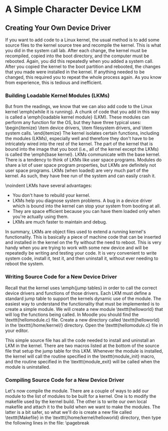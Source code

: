 # A Simple Character Device LKM

## Creating Your Own Device Driver

If you want to add code to a Linux kernel, the usual method is to add some source files to the kernel source tree and recompile the kernel. This is what you did in the system call lab. After each change, the kernel must be recompiled, copied into the boot directory, and the computer must be rebooted. Again, you did this repeatedly when you added a system call. After you copied the kernel to the boot partition and rebooted, the changes that you made were installed in the kernel. If anything needed to be changed, this required you to repeat the whole process again. As you know from experience, this is tedious and inefficient.

### Building Loadable Kernel Modules (LKMs)

But from the readings, we know that we can also add code to the Linux kernel \emph{while it is running}. A chunk of code that you add in this way is called a \emph{loadable kernel module} (LKM). These modules can perform any function for the OS, but they have three typical uses:
\begin{itemize}
\item device drivers,
\item filesystem drivers, and
\item system calls.
\end{itemize}
The kernel isolates certain functions, including the modules (LKMs), especially well and therefore they don't have to be intricately wired into the rest of the kernel. The part of the kernel that is bound into the image that you boot (i.e., all of the kernel except the LKMs) is called the \emph{base kernel}. LKMs communicate with the base kernel. There is a tendency to think of LKMs like user space programs. Modules do share a lot of user space program properties, but LKMs are definitely not user space programs. LKMs (when loaded) are very much part of the kernel. As such, they have free run of the system and can easily crash it.

\noindent LKMs have several advantages:

- You don't have to rebuild your kernel.
- LKMs help you diagnose system problems. A bug in a device driver which is bound into the kernel can stop your system from booting at all.
- They are space efficient because you can have them loaded only when you're actually using them.
- LKMs are much faster to maintain and debug.


In summary, LKMs are object files used to extend a running kernel's functionality. This is basically a piece of machine code that can be inserted and installed in the kernel on the fly without the need to reboot. This is very handy when you are trying to work with some new device and will be repeatedly be writing and testing your code. It is very convenient to write system code, install it, test it, and then uninstall it, without ever needing to reboot the system.

### Writing Source Code for a New Device Driver
Recall that the kernel uses \emph{jump tables} in order to call the correct device drivers and functions of those drivers. Each LKM must define a standard jump table to support the kernels dynamic use of the module. The easiest way to understand the functionality that must be implemented is to create a simple module. We will create a new module \texttt{helloworld} that will log the functions being called. In Moodle you should find the \texttt{hellomodule.c} file. Create a new directory called \texttt{helloworld} in the \texttt{/home/kernel/} directory. Open the \texttt{hellomodule.c} file in your editor.

This simple source file has all the code needed to install and uninstall an LKM in the kernel. There are two macros listed at the bottom of the source file that setup the jump table for this LKM. Whenever the module is installed, the kernel will call the routine specified in the \texttt{module\_init} macro, and the routine specified in the \texttt{module\_exit} will be called when the module is uninstalled.

### Compiling Source Code for a New Device Driver

Let's now compile the module. There are a couple of ways to add our module to the list of modules to be built for a kernel. One is to modify the makefile used by the kernel build. The other is to write our own local makefile and attach it to the build when we want to make the modules. The latter is a bit safer, so what we'll do is create a new file called \texttt{Makefile} in the \texttt{/home/kernel/helloworld} directory, then type the following lines in the file:
\pagebreak

